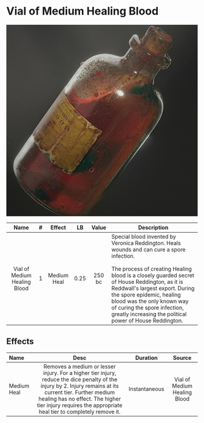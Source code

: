 # Vial of Medium Healing Blood

![Copyright](./../VialOfMinorHealingBlood/VialOfHealingBlood.png)

|             Name             | # |   Effect   |  LB  | Value | Description                                                                                                                                                                                                                                                                                                                                                                                  |
| :--------------------------: | :-: | :---------: | :--: | :----: | -------------------------------------------------------------------------------------------------------------------------------------------------------------------------------------------------------------------------------------------------------------------------------------------------------------------------------------------------------------------------------------------- |
| Vial of Medium Healing Blood | 1 | Medium Heal | 0.25 | 250 bc | Special blood invented by Veronica Reddington. Heals wounds and can cure a spore infection.<br /><br />The process of creating Healing blood is a closely guarded secret of House Reddington, as it is Reddwall's largest export. During the spore epidemic, healing blood was the only known way of curing the spore infection, greatly increasing the political power of House Reddington. |

## Effects

| Name        |                                                                                                                                 Desc                                                                                                                                 |   Duration   |            Source            |
| :---------- | :--------------------------------------------------------------------------------------------------------------------------------------------------------------------------------------------------------------------------------------------------------------------: | :-----------: | :--------------------------: |
| Medium Heal | Removes a medium or lesser injury. For a higher tier injury, reduce the dice penalty of the injury by 2. Injury remains at its current tier. Further medium healing  has no effect. The higher tier injury requires the appropriate heal tier to completely remove it. | Instantaneous | Vial of Medium Healing Blood |
